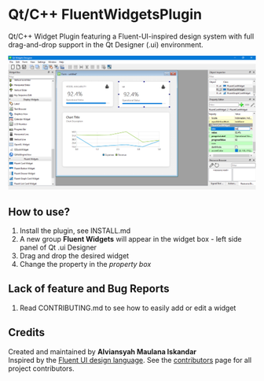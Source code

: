 # Qt/C++ FluentWidgetsPlugin

Qt/C++ Widget Plugin featuring a Fluent-UI-inspired design system with full drag-and-drop support in the Qt Designer (.ui) environment.

![Using the plugin](screenshoots/using_the_plugin.png)

## How to use?

1. Install the plugin, see INSTALL.md
2. A new group **Fluent Widgets** will appear in the widget box - left side panel of Qt .ui Designer
3. Drag and drop the desired widget
4. Change the property in the *property box*

## Lack of feature and Bug Reports

1. Read CONTRIBUTING.md to see how to easily add or edit a widget

## Credits

Created and maintained by **Alviansyah Maulana Iskandar**  
Inspired by the [Fluent UI design language](https://fluent2.microsoft.design/).
See the [contributors](https://github.com/alviansm/QtFluentWidgetPlugin/graphs/contributors) page for all project contributors.